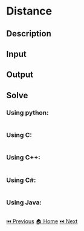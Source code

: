# Distance

## Description

> 

## Input

> 

## Output

> 

## Solve

### Using python:

```python

```

### Using C:

```c

```

### Using C++:

```c++

```

### Using C#:

```c#

```

### Using Java:

```java

```

[⏮️ Previous](/URI_1015/URI_1015.md)
[🏠 Home](/README.md)
[⏭️ Next](/URI_1017/URI_1017.md)
